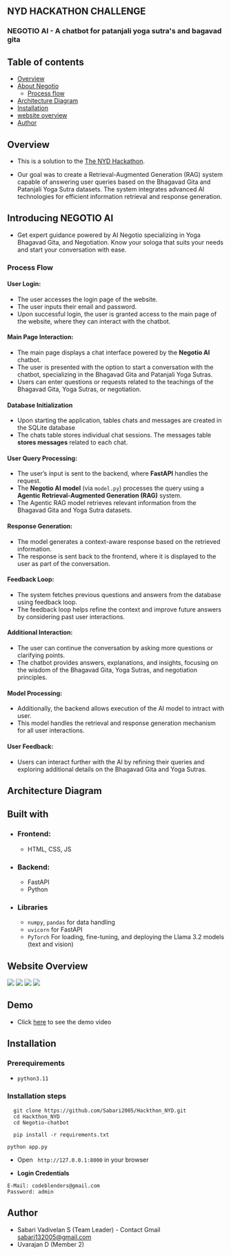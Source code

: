 ## NYD HACKATHON CHALLENGE

### **NEGOTIO AI** - A chatbot for patanjali yoga sutra's and bagavad gita 

## Table of contents

- [Overview](#overview)
- [About Negotio](#)
  - [Process flow](#)
- [Architecture Diagram](#my-process)
- [Installation](#installation)
- [website overview](#)
- [Author](#author)


## Overview
- This is a solution to the [The NYD Hackathon](https://unstop.com/hackathons/the-nyd-hackathon-2025-the-yoga-vivek-group-1281825). 

- Our goal was to create a Retrieval-Augmented Generation (RAG) system capable of answering user queries based on the Bhagavad Gita and Patanjali Yoga Sutra datasets. The system integrates advanced AI technologies for efficient information retrieval and response generation.

## Introducing **NEGOTIO AI** 
    
  - Get expert guidance powered by AI Negotio specializing in Yoga Bhagavad Gita, and Negotiation. Know your sologa that suits your needs and start your conversation with ease.

  ### Process Flow

  #### User Login:
  - The user accesses the login page of the website.
  - The user inputs their email and password.
  - Upon successful login, the user is granted access to the main page of the website, where they can interact with the chatbot.

  #### Main Page Interaction:
  - The main page displays a chat interface powered by the **Negotio AI** chatbot.
  - The user is presented with the option to start a conversation with the chatbot, specializing in the Bhagavad Gita and Patanjali Yoga Sutras.
  - Users can enter questions or requests related to the teachings of the Bhagavad Gita, Yoga Sutras, or negotiation.

  #### Database Initialization
  - Upon starting the application, tables chats and messages are created in the SQLite database
  - The chats table stores individual chat sessions.
The messages table **stores messages** related to each chat.


  #### User Query Processing:
  - The user’s input is sent to the backend, where **FastAPI** handles the request.
  - The **Negotio AI model** (via `model.py`) processes the query using a **Agentic Retrieval-Augmented Generation (RAG)** system.
  - The Agentic RAG model retrieves relevant information from the Bhagavad Gita and Yoga Sutra datasets.

  #### Response Generation:
  - The model generates a context-aware response based on the retrieved information.
  - The response is sent back to the frontend, where it is displayed to the user as part of the conversation.

  #### Feedback Loop:
  - The system fetches previous questions and answers from the database using feedback loop.
  - The feedback loop helps refine the context and improve future answers by considering past user interactions.

  #### Additional Interaction:
  - The user can continue the conversation by asking more questions or clarifying points.
  - The chatbot provides answers, explanations, and insights, focusing on the wisdom of the Bhagavad Gita, Yoga Sutras, and negotiation principles.

  #### Model Processing:
  - Additionally, the backend allows execution of the AI model to intract with user.
  - This model handles the retrieval and response generation mechanism for all user interactions.

  #### User Feedback:
  - Users can interact further with the AI by refining their queries and exploring additional details on the Bhagavad Gita and Yoga Sutras.


## Architecture Diagram


## Built with

- ### Frontend:
  - HTML, CSS, JS

- ### Backend:
  - FastAPI
  - Python

- ### Libraries
  - `numpy`, `pandas` for data handling
  - `uvicorn` for FastAPI
  - `PyTorch` For loading, fine-tuning, and deploying the Llama
3.2 models (text and vision)

## Website Overview
<img src="../assets/login.png">
<img src="../assets/main_page.png">
<img src="../assets/content1.png">
<img src="../assets/content2.png">


## Demo 

- Click [here](./assets/videos/demo.mp4) to see the demo video


## Installation

### Prerequirements
  - `python3.11`

### Installation steps

  ```
    git clone https://github.com/Sabari2005/Hackthon_NYD.git
    cd Hackthon_NYD
    cd Negotio-chatbot
  ```
  ```
    pip install -r requirements.txt
  ```

  ```
  python app.py

  ```
  - Open ` http://127.0.0.1:8000` in your browser
  
  - **Login Credentials**

  ```
  E-Mail: codeblenders@gmail.com
  Password: admin
  ``` 

## Author

- Sabari Vadivelan S (Team Leader) - Contact Gmail [sabari132005@gmail.com]()
- Uvarajan D (Member 2)

